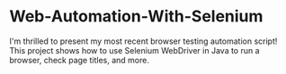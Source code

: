 # Web-Automation-With-Selenium
I'm thrilled to present my most recent browser testing automation script! This project shows how to use Selenium WebDriver in Java to run a browser, check page titles, and more.

